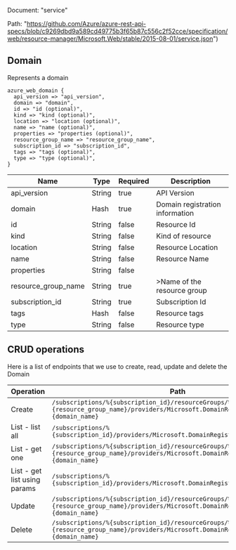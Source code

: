 Document: "service"


Path: "https://github.com/Azure/azure-rest-api-specs/blob/c9269dbd9a589cd49775b3f65b87c556c2f52cce/specification/web/resource-manager/Microsoft.Web/stable/2015-08-01/service.json")

## Domain

Represents a domain

```puppet
azure_web_domain {
  api_version => "api_version",
  domain => "domain",
  id => "id (optional)",
  kind => "kind (optional)",
  location => "location (optional)",
  name => "name (optional)",
  properties => "properties (optional)",
  resource_group_name => "resource_group_name",
  subscription_id => "subscription_id",
  tags => "tags (optional)",
  type => "type (optional)",
}
```

| Name        | Type           | Required       | Description       |
| ------------- | ------------- | ------------- | ------------- |
|api_version | String | true | API Version |
|domain | Hash | true | Domain registration information |
|id | String | false | Resource Id |
|kind | String | false | Kind of resource |
|location | String | false | Resource Location |
|name | String | false | Resource Name |
|properties | String | false |  |
|resource_group_name | String | true | &gt;Name of the resource group |
|subscription_id | String | true | Subscription Id |
|tags | Hash | false | Resource tags |
|type | String | false | Resource type |



## CRUD operations

Here is a list of endpoints that we use to create, read, update and delete the Domain

| Operation | Path | Verb | Description | OperationID |
| ------------- | ------------- | ------------- | ------------- | ------------- |
|Create|`/subscriptions/%{subscription_id}/resourceGroups/%{resource_group_name}/providers/Microsoft.DomainRegistration/domains/%{domain_name}`|Put||Domains_CreateOrUpdateDomain|
|List - list all|`/subscriptions/%{subscription_id}/providers/Microsoft.DomainRegistration/domains`|Get||GlobalDomainRegistration_GetAllDomains|
|List - get one|`/subscriptions/%{subscription_id}/resourceGroups/%{resource_group_name}/providers/Microsoft.DomainRegistration/domains/%{domain_name}`|Get||Domains_GetDomain|
|List - get list using params|`/subscriptions/%{subscription_id}/providers/Microsoft.DomainRegistration/domains`|Get||GlobalDomainRegistration_GetAllDomains|
|Update|`/subscriptions/%{subscription_id}/resourceGroups/%{resource_group_name}/providers/Microsoft.DomainRegistration/domains/%{domain_name}`|Put||Domains_CreateOrUpdateDomain|
|Delete|`/subscriptions/%{subscription_id}/resourceGroups/%{resource_group_name}/providers/Microsoft.DomainRegistration/domains/%{domain_name}`|Delete||Domains_DeleteDomain|
